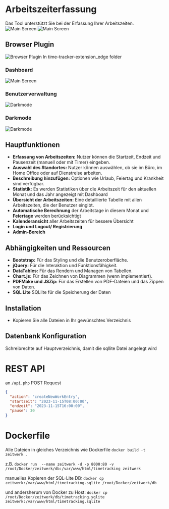 # Arbeitszeiterfassung

Das Tool unterstützt Sie bei der Erfassung Ihrer Arbeitszeiten. 
![Main Screen](/assets/mainPage_Screenshot.png)
![Main Screen](/assets/mainPage_Screenshot2.png)

## Browser Plugin
![Browser Plugin](/assets/erweiterung_edge.png) 
In time-tracker-extension_edge folder

### Dashboard
![Main Screen](/assets/Dashboard_Screenshot.png)

### Benutzerverwaltung
![Darkmode](/assets/user_management.png)

### Darkmode
![Darkmode](/assets/darkmode.png)

## Hauptfunktionen

- **Erfassung von Arbeitszeiten:** Nutzer können die Startzeit, Endzeit und Pausenzeit (manuell oder mit Timer) eingeben.
- **Auswahl des Standortes:** Nutzer können auswählen, ob sie im Büro, im Home Office oder auf Dienstreise arbeiten.
- **Beschreibung hinzufügen:** Optionen wie Urlaub, Feiertag und Krankheit sind verfügbar.
- **Statistik:** Es werden Statistiken über die Arbeitszeit für den aktuellen Monat und das Jahr angezeigt mit Dashboard
- **Übersicht der Arbeitszeiten:** Eine detaillierte Tabelle mit allen Arbeitszeiten, die der Benutzer eingibt.
- **Automatische Berechnung** der Arbeitstage in diesem Monat und **Feiertage** werden berücksichtigt
- **Kalenderansicht** aller Arbeitszeiten für bessere Übersicht
- **Login und Logout/ Registrierung**
- **Admin-Bereich**

## Abhängigkeiten und Ressourcen

- **Bootstrap:** Für das Styling und die Benutzeroberfläche.
- **jQuery:** Für die Interaktion und Funktionsfähigkeit.
- **DataTables:** Für das Rendern und Managen von Tabellen.
- **Chart.js:** Für das Zeichnen von Diagrammen (wenn implementiert).
- **PDFMake und JSZip:** Für das Erstellen von PDF-Dateien und das Zippen von Daten.
- **SQL Lite** SQLlite für die Speicherung der Daten

## Installation

- Kopieren Sie alle Dateien in Ihr gewünschtes Verzeichnis

## Datenbank Konfiguration

Schreibrechte auf Hauptverzeichnis, damit die sqllite Datei angelegt wird

# REST API
an `/api.php` POST Request
```json
{
  "action": "createNewWorkEntry",
  "startzeit": "2023-11-15T08:00:00", 
  "endzeit": "2023-11-15T16:00:00", 
  "pause": 30
}
```

# Dockerfile
Alle Dateien in gleiches Verzeichnis wie Dockerfile
`docker build -t zeitwerk .`

z.B. `docker run  --name zeitwerk -d -p 8000:80 -v /root/Docker/zeitwerk/db:/var/www/html/timetracking zeitwerk`

manuelles Kopieren der SQL-Lite DB:
`docker cp zeitwerk:/var/www/html/timetracking.sqlite /root/Docker/zeitwerk/db`

und andersherum von Docker zu Host:
`docker cp /root/Docker/zeitwerk/db/timetracking.sqlite zeitwerk:/var/www/html/timetracking.sqlite`





